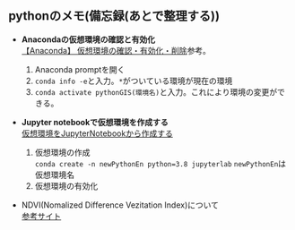 ## pythonのメモ(備忘録(あとで整理する))

- **Anacondaの仮想環境の確認と有効化**  
    [【Anaconda】 仮想環境の確認・有効化・削除](https://kazu-oji.com/conda-manageenv-etc/)参考。  
  1. Anaconda promptを開く  
  2. `conda info -e`と入力。`*`がついている環境が現在の環境  
  3. `conda activate pythonGIS(環境名)`と入力。これにより環境の変更ができる。

- **Jupyter notebookで仮想環境を作成する**  
  [仮想環境をJupyterNotebookから作成する](https://starpentagon.net/analytics/conda_env_jupyter_notebook/)  
  1. 仮想環境の作成  
     `conda create -n newPythonEn python=3.8 jupyterlab`
     `newPythonEn`は仮想環境名  
  2. 仮想環境の有効化
     

- NDVI(Nomalized Difference Vezitation Index)について  
  <a href= "https://sorabatake.jp/5192/#:~:text=%E3%80%8CNDWI(Normalized%20Difference%20Water%20Index,%E3%81%8C%E7%9F%A5%E3%82%89%E3%82%8C%E3%81%A6%E3%81%84%E3%81%BE%E3%81%99%E3%80%82">参考サイト</a>
